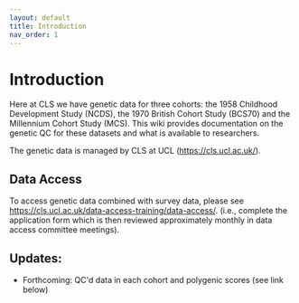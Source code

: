 ```yaml
---
layout: default
title: Introduction
nav_order: 1
---
```


# **Introduction** 

Here at CLS we have genetic data for three cohorts: the 1958 Childhood Development Study (NCDS), the 1970 British Cohort Study (BCS70) and the Millennium Cohort Study (MCS). This wiki provides documentation on the genetic QC for these datasets and what is available to researchers.

The genetic data is managed by CLS at UCL (<https://cls.ucl.ac.uk/>). 

## Data Access

To access genetic data combined with survey data, please see <https://cls.ucl.ac.uk/data-access-training/data-access/>. (i.e., complete the application form which is then reviewed approximately monthly in data access committee meetings).

## Updates:
- Forthcoming: QC'd data in each cohort and polygenic scores (see link below)

